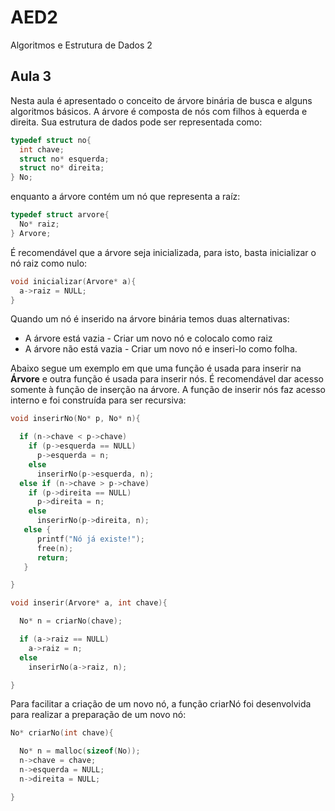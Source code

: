 
# AED2
Algoritmos e Estrutura de Dados 2

## Aula 3

Nesta aula é apresentado o conceito de árvore binária de busca e alguns algoritmos básicos.
A árvore é composta de nós com filhos à equerda e direita. Sua estrutura de dados pode ser representada como:

```C
typedef struct no{
  int chave;
  struct no* esquerda;
  struct no* direita;
} No;
```

enquanto a árvore contém um nó que representa a raíz:

```C
typedef struct arvore{
  No* raiz;
} Arvore;
```

É recomendável que a árvore seja inicializada, para isto, basta inicializar o nó raiz como nulo:

```C
void inicializar(Arvore* a){
  a->raiz = NULL;
}
```

Quando um nó é inserido na árvore binária temos duas alternativas:
* A árvore está vazia - Criar um novo nó e colocalo como raiz
* A árvore não está vazia - Criar um novo nó e inseri-lo como folha.

Abaixo segue um exemplo em que uma função é usada para inserir na **Árvore** e outra função é usada para inserir nós. É recomendável dar acesso somente à função de inserção na árvore. A função de inserir nós faz acesso interno e foi construída para ser recursiva:

```C
void inserirNo(No* p, No* n){

  if (n->chave < p->chave)
    if (p->esquerda == NULL)
      p->esquerda = n;
    else
      inserirNo(p->esquerda, n);
  else if (n->chave > p->chave)
    if (p->direita == NULL)
      p->direita = n;
    else
      inserirNo(p->direita, n);
   else {
      printf("Nó já existe!");
      free(n);
      return;
   }

}

void inserir(Arvore* a, int chave){

  No* n = criarNo(chave);

  if (a->raiz == NULL)
    a->raiz = n;
  else
    inserirNo(a->raiz, n);

}
```
Para facilitar a criação de um novo nó, a função criarNó foi desenvolvida para realizar a preparação de um novo nó:

```C
No* criarNo(int chave){

  No* n = malloc(sizeof(No));
  n->chave = chave;
  n->esquerda = NULL;
  n->direita = NULL;

}
```
